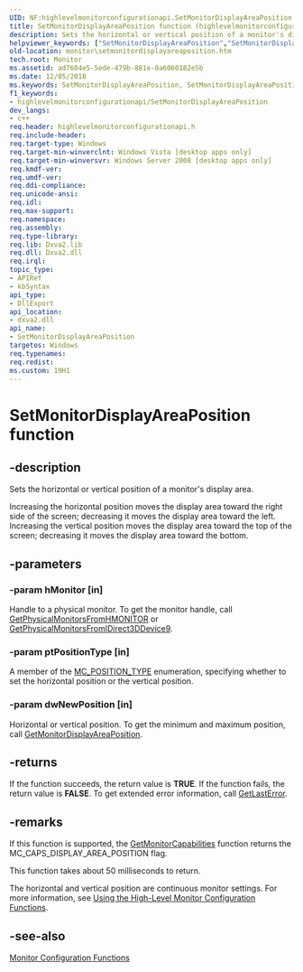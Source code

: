 ```yaml
---
UID: NF:highlevelmonitorconfigurationapi.SetMonitorDisplayAreaPosition
title: SetMonitorDisplayAreaPosition function (highlevelmonitorconfigurationapi.h)
description: Sets the horizontal or vertical position of a monitor's display area.
helpviewer_keywords: ["SetMonitorDisplayAreaPosition","SetMonitorDisplayAreaPosition function [Monitor Configuration]","highlevelmonitorconfigurationapi/SetMonitorDisplayAreaPosition","monitor.setmonitordisplayareaposition"]
old-location: monitor\setmonitordisplayareaposition.htm
tech.root: Monitor
ms.assetid: ad7604e5-5ede-479b-881e-0a6060182e5b
ms.date: 12/05/2018
ms.keywords: SetMonitorDisplayAreaPosition, SetMonitorDisplayAreaPosition function [Monitor Configuration], highlevelmonitorconfigurationapi/SetMonitorDisplayAreaPosition, monitor.setmonitordisplayareaposition
f1_keywords:
- highlevelmonitorconfigurationapi/SetMonitorDisplayAreaPosition
dev_langs:
- c++
req.header: highlevelmonitorconfigurationapi.h
req.include-header: 
req.target-type: Windows
req.target-min-winverclnt: Windows Vista [desktop apps only]
req.target-min-winversvr: Windows Server 2008 [desktop apps only]
req.kmdf-ver: 
req.umdf-ver: 
req.ddi-compliance: 
req.unicode-ansi: 
req.idl: 
req.max-support: 
req.namespace: 
req.assembly: 
req.type-library: 
req.lib: Dxva2.lib
req.dll: Dxva2.dll
req.irql: 
topic_type:
- APIRef
- kbSyntax
api_type:
- DllExport
api_location:
- dxva2.dll
api_name:
- SetMonitorDisplayAreaPosition
targetos: Windows
req.typenames: 
req.redist: 
ms.custom: 19H1
---
```


# SetMonitorDisplayAreaPosition function


## -description


Sets the horizontal or vertical position of a monitor's display area.

Increasing the horizontal position moves the display area toward the right side of the screen; decreasing it moves the display area toward the left. Increasing the vertical position moves the display area toward the top of the screen; decreasing it moves the display area toward the bottom.


## -parameters




### -param hMonitor [in]

Handle to a physical monitor. To get the monitor handle, call <a href="https://docs.microsoft.com/windows/desktop/api/physicalmonitorenumerationapi/nf-physicalmonitorenumerationapi-getphysicalmonitorsfromhmonitor">GetPhysicalMonitorsFromHMONITOR</a> or <a href="https://docs.microsoft.com/windows/desktop/api/physicalmonitorenumerationapi/nf-physicalmonitorenumerationapi-getphysicalmonitorsfromidirect3ddevice9">GetPhysicalMonitorsFromIDirect3DDevice9</a>.
          


### -param ptPositionType [in]

A member of the <a href="/windows/win32/api/highlevelmonitorconfigurationapi/ne-highlevelmonitorconfigurationapi-mc_position_type">MC_POSITION_TYPE</a> enumeration, specifying whether to set the horizontal position or the vertical position.
          


### -param dwNewPosition [in]

Horizontal or vertical position. To get the minimum and maximum position, call <a href="https://docs.microsoft.com/windows/desktop/api/highlevelmonitorconfigurationapi/nf-highlevelmonitorconfigurationapi-getmonitordisplayareaposition">GetMonitorDisplayAreaPosition</a>.
          


## -returns



If the function succeeds, the return value is <b>TRUE</b>. If the function fails, the return value is <b>FALSE</b>. To get extended error information, call <a href="https://docs.microsoft.com/windows/desktop/api/errhandlingapi/nf-errhandlingapi-getlasterror">GetLastError</a>.
          




## -remarks



If this function is supported, the <a href="https://docs.microsoft.com/windows/desktop/api/highlevelmonitorconfigurationapi/nf-highlevelmonitorconfigurationapi-getmonitorcapabilities">GetMonitorCapabilities</a> function returns the MC_CAPS_DISPLAY_AREA_POSITION flag.
      

This function takes about 50 milliseconds to return.
      

The horizontal and vertical position are continuous monitor settings. For more information, see <a href="https://docs.microsoft.com/windows/desktop/Monitor/using-the-high-level-monitor-configuration-functions">Using the High-Level Monitor Configuration Functions</a>.
      




## -see-also




<a href="https://docs.microsoft.com/windows/desktop/Monitor/monitor-configuration-functions">Monitor Configuration Functions</a>
 

 

